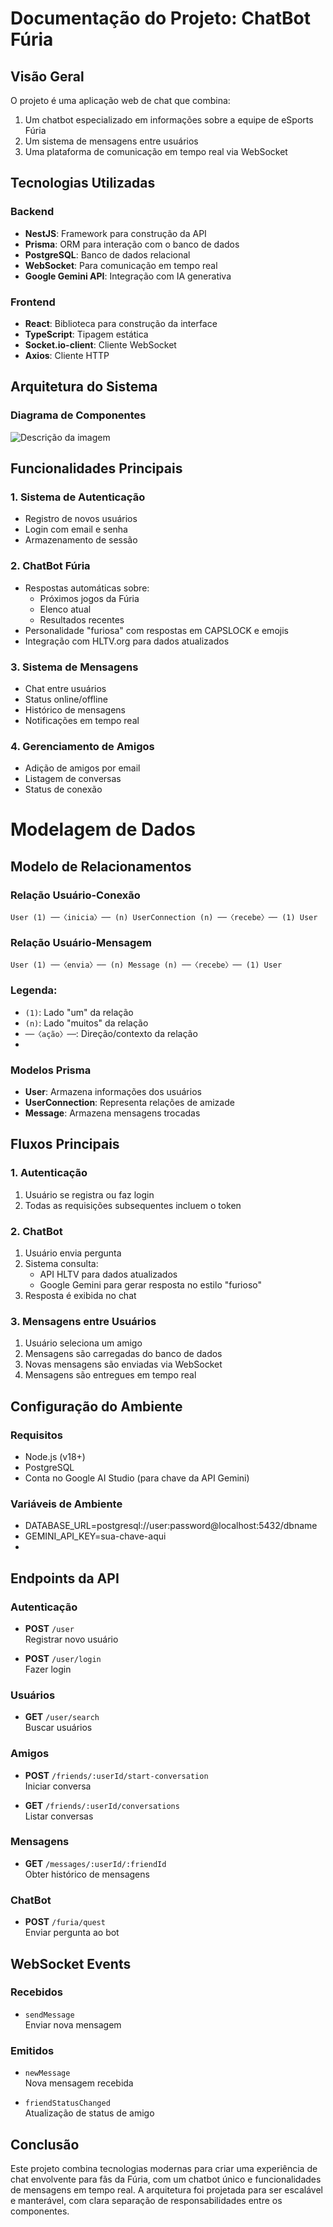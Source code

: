 # Documentação do Projeto: ChatBot Fúria

## Visão Geral
O projeto é uma aplicação web de chat que combina:
1. Um chatbot especializado em informações sobre a equipe de eSports Fúria
2. Um sistema de mensagens entre usuários
3. Uma plataforma de comunicação em tempo real via WebSocket

## Tecnologias Utilizadas

### Backend
- **NestJS**: Framework para construção da API
- **Prisma**: ORM para interação com o banco de dados
- **PostgreSQL**: Banco de dados relacional
- **WebSocket**: Para comunicação em tempo real
- **Google Gemini API**: Integração com IA generativa

### Frontend
- **React**: Biblioteca para construção da interface
- **TypeScript**: Tipagem estática
- **Socket.io-client**: Cliente WebSocket
- **Axios**: Cliente HTTP

## Arquitetura do Sistema

### Diagrama de Componentes
![Descrição da imagem](https://drive.google.com/uc?export=view&id=1trZCgUUKsd8D0D4ApRyquuVOKJWFopat)
## Funcionalidades Principais

### 1. Sistema de Autenticação
- Registro de novos usuários
- Login com email e senha
- Armazenamento de sessão

### 2. ChatBot Fúria
- Respostas automáticas sobre:
  - Próximos jogos da Fúria
  - Elenco atual
  - Resultados recentes
- Personalidade "furiosa" com respostas em CAPSLOCK e emojis
- Integração com HLTV.org para dados atualizados

### 3. Sistema de Mensagens
- Chat entre usuários
- Status online/offline
- Histórico de mensagens
- Notificações em tempo real

### 4. Gerenciamento de Amigos
- Adição de amigos por email
- Listagem de conversas
- Status de conexão

# Modelagem de Dados

## Modelo de Relacionamentos

### Relação Usuário-Conexão
`User (1) ──〈inicia〉── (n) UserConnection (n) ──〈recebe〉── (1) User`

### Relação Usuário-Mensagem
`User (1) ──〈envia〉── (n) Message (n) ──〈recebe〉── (1) User`

### Legenda:
- `(1)`: Lado "um" da relação
- `(n)`: Lado "muitos" da relação
- `──〈ação〉──`: Direção/contexto da relação
- 
### Modelos Prisma
- **User**: Armazena informações dos usuários
- **UserConnection**: Representa relações de amizade
- **Message**: Armazena mensagens trocadas

## Fluxos Principais

### 1. Autenticação
1. Usuário se registra ou faz login
2. Todas as requisições subsequentes incluem o token

### 2. ChatBot
1. Usuário envia pergunta
2. Sistema consulta:
   - API HLTV para dados atualizados
   - Google Gemini para gerar resposta no estilo "furioso"
3. Resposta é exibida no chat

### 3. Mensagens entre Usuários
1. Usuário seleciona um amigo
2. Mensagens são carregadas do banco de dados
3. Novas mensagens são enviadas via WebSocket
4. Mensagens são entregues em tempo real

## Configuração do Ambiente

### Requisitos
- Node.js (v18+)
- PostgreSQL
- Conta no Google AI Studio (para chave da API Gemini)

### Variáveis de Ambiente
 - DATABASE_URL=postgresql://user:password@localhost:5432/dbname
 - GEMINI_API_KEY=sua-chave-aqui
 - 
 ## Endpoints da API

### Autenticação
- **POST** `/user`  
  Registrar novo usuário

- **POST** `/user/login`  
  Fazer login

### Usuários
- **GET** `/user/search`  
  Buscar usuários

### Amigos
- **POST** `/friends/:userId/start-conversation`  
  Iniciar conversa

- **GET** `/friends/:userId/conversations`  
  Listar conversas

### Mensagens
- **GET** `/messages/:userId/:friendId`  
  Obter histórico de mensagens

### ChatBot
- **POST** `/furia/quest`  
  Enviar pergunta ao bot

## WebSocket Events

### Recebidos
- `sendMessage`  
  Enviar nova mensagem

### Emitidos
- `newMessage`  
  Nova mensagem recebida

- `friendStatusChanged`  
  Atualização de status de amigo

## Conclusão
Este projeto combina tecnologias modernas para criar uma experiência de chat envolvente para fãs da Fúria, com um chatbot único e funcionalidades de mensagens em tempo real. A arquitetura foi projetada para ser escalável e manterável, com clara separação de responsabilidades entre os componentes.


